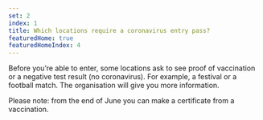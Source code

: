 ```yaml
---
set: 2
index: 1
title: Which locations require a coronavirus entry pass?
featuredHome: true
featuredHomeIndex: 4
---
```

Before you’re able to enter, some locations ask to see proof of vaccination or a negative test result (no coronavirus). For example, a festival or a football match. The organisation will give you more information.

Please note: from the end of June you can make a certificate from a vaccination.

